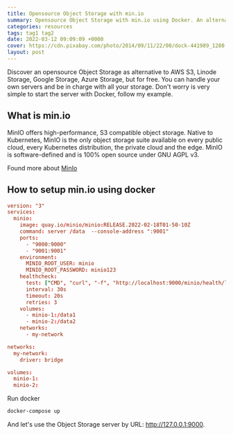 ```yaml
---
title: Opensource Object Storage with min.io
summary: Opensource Object Storage with min.io using Docker. An alternative to AWS S3, Linode Storage, Google Storage, Azure Storage.
categories: resources
tags: tag1 tag2
date: 2022-03-12 09:09:09 +0000
cover: https://cdn.pixabay.com/photo/2014/09/11/22/00/dock-441989_1280.jpg
layout: post
---
```


Discover an opensource Object Storage as alternative to AWS S3, Linode Storage, Google Storage, Azure Storage, but for free. You can handle your own servers and be in charge with all your storage. Don't worry is very simple to start the server with Docker, follow my example.

## What is min.io

MinIO offers high-performance, S3 compatible object storage.
Native to Kubernetes, MinIO is the only object storage suite available on every public cloud, every Kubernetes distribution, the private cloud and the edge. MinIO is software-defined and is 100% open source under GNU AGPL v3.

Found more about [MinIo](https://min.io/)

## How to setup min.io using docker


```conf
version: "3"
services:
  minio:
    image: quay.io/minio/minio:RELEASE.2022-02-18T01-50-10Z
    command: server /data  --console-address ":9001"
    ports:
      - "9000:9000"
      - "9001:9001"
    environment:
      MINIO_ROOT_USER: minio
      MINIO_ROOT_PASSWORD: minio123
    healthcheck:
      test: ["CMD", "curl", "-f", "http://localhost:9000/minio/health/live"]
      interval: 30s
      timeout: 20s
      retries: 3
    volumes:
      - minio-1:/data1
      - minio-2:/data2
    networks:
      - my-network

networks:
  my-network:
    driver: bridge

volumes:
  minio-1:
  minio-2:
```

Run docker

```sh
docker-compose up
```

And let's use the Object Storage server by URL:  http://127.0.0.1:9000.